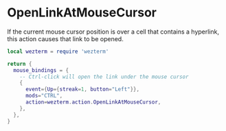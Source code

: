 # OpenLinkAtMouseCursor

If the current mouse cursor position is over a cell that contains
a hyperlink, this action causes that link to be opened.

```lua
local wezterm = require 'wezterm'

return {
  mouse_bindings = {
    -- Ctrl-click will open the link under the mouse cursor
    {
      event={Up={streak=1, button="Left"}},
      mods="CTRL",
      action=wezterm.action.OpenLinkAtMouseCursor,
    },
  },
}
```
